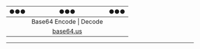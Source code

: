 |●●●|●●●|●●●|
|:--:|:--:|:--:|
||Base64 Encode \| Decode||
||[base64.us](https://base64.us/)||

***
